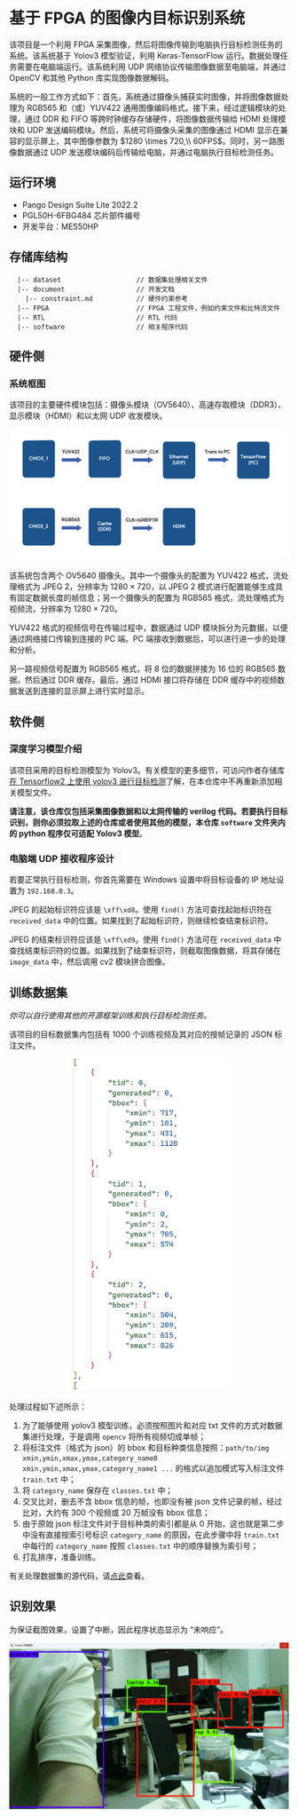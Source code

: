 # 基于 FPGA 的图像内目标识别系统

该项目是一个利用 FPGA 采集图像，然后将图像传输到电脑执行目标检测任务的系统。该系统基于 Yolov3 模型验证，利用 Keras-TensorFlow 运行。数据处理任务需要在电脑端运行。该系统利用 UDP 网络协议传输图像数据至电脑端，并通过 OpenCV 和其他 Python 库实现图像数据解码。

系统的一般工作方式如下：首先，系统通过摄像头捕获实时图像，并将图像数据处理为 RGB565 和（或）YUV422 通用图像编码格式。接下来，经过逻辑模块的处理，通过 DDR 和 FIFO 等跨时钟缓存存储硬件，将图像数据传输给 HDMI 处理模块和 UDP 发送编码模块。然后，系统可将摄像头采集的图像通过 HDMI 显示在兼容的显示屏上，其中图像参数为 $1280 \times 720,\\ 60FPS$。同时，另一路图像数据通过 UDP 发送模块编码后传输给电脑，并通过电脑执行目标检测任务。

## 运行环境

  * Pango Design Suite Lite 2022.2
  * PGL50H-6FBG484 芯片部件编号
  * 开发平台：MES50HP

## 存储库结构

```
  |-- dataset                   // 数据集处理相关文件
  |-- document                  // 开发文档
    |-- constraint.md           // 硬件约束参考
  |-- FPGA                      // FPGA 工程文件，例如约束文件和比特流文件
  |-- RTL                       // RTL 代码
  |-- software                  // 相关程序代码
```

## 硬件侧
### 系统框图

该项目的主要硬件模块包括：摄像头模块（OV5640）、高速存取模块（DDR3）、显示模块（HDMI）和以太网 UDP 收发模块。

<div align = 'center'><img src = './document\pic\图片1.png' width='600'></div>

该系统包含两个 OV5640 摄像头。其中一个摄像头的配置为 YUV422 格式，流处理格式为 JPEG 2，分辨率为 $1280\times 720$，以 JPEG 2 模式进行配置能够生成具有固定数据长度的帧信息；另一个摄像头的配置为 RGB565 格式，流处理格式为视频流，分辨率为 $1280\times 720$。

YUV422 格式的视频信号在传输过程中，数据通过 UDP 模块拆分为元数据，以便通过网络接口传输到连接的 PC 端。PC 端接收到数据后，可以进行进一步的处理和分析。

另一路视频信号配置为 RGB565 格式，将 8 位的数据拼接为 16 位的 RGB565 数据，然后通过 DDR 缓存。最后，通过 HDMI 接口将存储在 DDR 缓存中的视频数据发送到连接的显示屏上进行实时显示。

## 软件侧
### 深度学习模型介绍

该项目采用的目标检测模型为 Yolov3。有关模型的更多细节，可访问作者存储库[在 Tensorflow2 上使用 yolov3 进行目标检测](https://github.com/MongooseOrion/tf2-keras-yolo3)了解，在本仓库中不再重新添加相关模型文件。

**请注意，该仓库仅包括采集图像数据和以太网传输的 verilog 代码。若要执行目标识别，则你必须拉取上述的仓库或者使用其他的模型，本仓库 `software` 文件夹内的 python 程序仅可适配 Yolov3 模型**。

### 电脑端 UDP 接收程序设计

若要正常执行目标检测，你首先需要在 Windows 设置中将目标设备的 IP 地址设置为 `192.168.0.3`。

JPEG 的起始标识符应该是 `\xff\xd8`。使用 `find()` 方法可查找起始标识符在 `received_data` 中的位置。如果找到了起始标识符，则继续检查结束标识符。

JPEG 的结束标识符应该是 `\xff\xd9`。使用 `find()` 方法可在 `received_data` 中查找结束标识符的位置。如果找到了结束标识符，则截取图像数据，将其存储在 `image_data` 中，然后调用 cv2 模块拼合图像。

## 训练数据集

*你可以自行使用其他的开源框架训练和执行目标检测任务。*

该项目的目标数据集内包括有 1000 个训练视频及其对应的按帧记录的 JSON 标注文件。

<div align = 'center'><img src = './document\pic\屏幕截图 2023-08-03 162036.png' height='600'></div>

处理过程如下述所示：
  1. 为了能够使用 yolov3 模型训练，必须按照图片和对应 txt 文件的方式对数据集进行处理，于是调用 `opencv` 将所有视频切成单帧；
  2. 将标注文件（格式为 json）的 bbox 和目标种类信息按照：`path/to/img xmin,ymin,xmax,ymax,category_name0 xmin,ymin,xmax,ymax,category_name1 ...` 的格式以追加模式写入标注文件 `train.txt` 中；
  3. 将 `category_name` 保存在 `classes.txt` 中；
  4. 交叉比对，删去不含 bbox 信息的帧，也即没有被 json 文件记录的帧，经过比对，大约有 300 个视频或 20 万帧没有 bbox 信息；
  5. 由于原始 json 标注文件对于目标种类的索引都是从 0 开始，这也就是第二步中没有直接按索引号标识 `category_name` 的原因，在此步骤中将 `train.txt` 中每行的 `category_name` 按照 `classes.txt` 中的顺序替换为索引号；
  6. 打乱排序，准备训练。

有关处理数据集的源代码，请[点此](https://github.com/MongooseOrion/FPGA-Image-Recognition/blob/master/dataset/process.py)查看。

## 识别效果
为保证截图效果，设置了中断，因此程序状态显示为 “未响应”。

<div align = 'center'><img src = './document\pic\图片2.png' height='300'></div>
